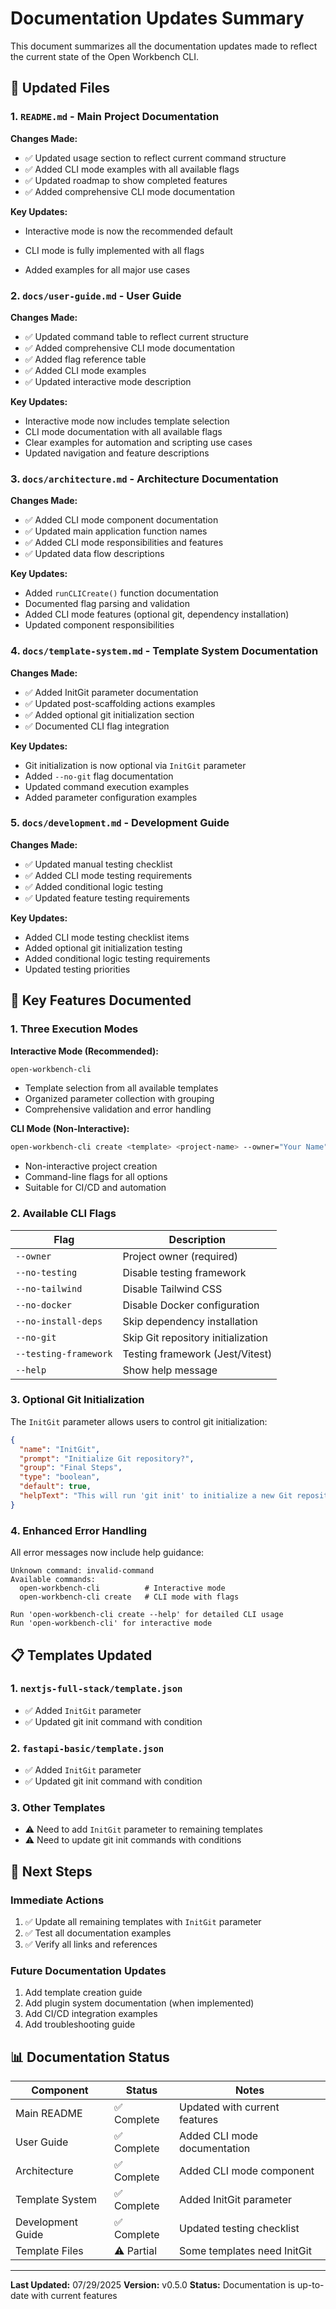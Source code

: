 # Documentation Updates Summary

This document summarizes all the documentation updates made to reflect the current state of the Open Workbench CLI.

## 📝 Updated Files

### 1. `README.md` - Main Project Documentation

**Changes Made:**

- ✅ Updated usage section to reflect current command structure
- ✅ Added CLI mode examples with all available flags
- ✅ Updated roadmap to show completed features
- ✅ Added comprehensive CLI mode documentation

**Key Updates:**

- Interactive mode is now the recommended default
- CLI mode is fully implemented with all flags

- Added examples for all major use cases

### 2. `docs/user-guide.md` - User Guide

**Changes Made:**

- ✅ Updated command table to reflect current structure
- ✅ Added comprehensive CLI mode documentation
- ✅ Added flag reference table
- ✅ Added CLI mode examples
- ✅ Updated interactive mode description

**Key Updates:**

- Interactive mode now includes template selection
- CLI mode documentation with all available flags
- Clear examples for automation and scripting use cases
- Updated navigation and feature descriptions

### 3. `docs/architecture.md` - Architecture Documentation

**Changes Made:**

- ✅ Added CLI mode component documentation
- ✅ Updated main application function names
- ✅ Added CLI mode responsibilities and features
- ✅ Updated data flow descriptions

**Key Updates:**

- Added `runCLICreate()` function documentation
- Documented flag parsing and validation
- Added CLI mode features (optional git, dependency installation)
- Updated component responsibilities

### 4. `docs/template-system.md` - Template System Documentation

**Changes Made:**

- ✅ Added InitGit parameter documentation
- ✅ Updated post-scaffolding actions examples
- ✅ Added optional git initialization section
- ✅ Documented CLI flag integration

**Key Updates:**

- Git initialization is now optional via `InitGit` parameter
- Added `--no-git` flag documentation
- Updated command execution examples
- Added parameter configuration examples

### 5. `docs/development.md` - Development Guide

**Changes Made:**

- ✅ Updated manual testing checklist
- ✅ Added CLI mode testing requirements
- ✅ Added conditional logic testing
- ✅ Updated feature testing requirements

**Key Updates:**

- Added CLI mode testing checklist items
- Added optional git initialization testing
- Added conditional logic testing requirements
- Updated testing priorities

## 🎯 Key Features Documented

### 1. Three Execution Modes

**Interactive Mode (Recommended):**

```bash
open-workbench-cli
```

- Template selection from all available templates
- Organized parameter collection with grouping
- Comprehensive validation and error handling

**CLI Mode (Non-Interactive):**

```bash
open-workbench-cli create <template> <project-name> --owner="Your Name" [flags]
```

- Non-interactive project creation
- Command-line flags for all options
- Suitable for CI/CD and automation

### 2. Available CLI Flags

| Flag                  | Description                        |
| --------------------- | ---------------------------------- |
| `--owner`             | Project owner (required)           |
| `--no-testing`        | Disable testing framework          |
| `--no-tailwind`       | Disable Tailwind CSS               |
| `--no-docker`         | Disable Docker configuration       |
| `--no-install-deps`   | Skip dependency installation       |
| `--no-git`            | Skip Git repository initialization |
| `--testing-framework` | Testing framework (Jest/Vitest)    |
| `--help`              | Show help message                  |

### 3. Optional Git Initialization

The `InitGit` parameter allows users to control git initialization:

```json
{
  "name": "InitGit",
  "prompt": "Initialize Git repository?",
  "group": "Final Steps",
  "type": "boolean",
  "default": true,
  "helpText": "This will run 'git init' to initialize a new Git repository."
}
```

### 4. Enhanced Error Handling

All error messages now include help guidance:

```
Unknown command: invalid-command
Available commands:
  open-workbench-cli          # Interactive mode
  open-workbench-cli create   # CLI mode with flags

Run 'open-workbench-cli create --help' for detailed CLI usage
Run 'open-workbench-cli' for interactive mode
```

## 📋 Templates Updated

### 1. `nextjs-full-stack/template.json`

- ✅ Added `InitGit` parameter
- ✅ Updated git init command with condition

### 2. `fastapi-basic/template.json`

- ✅ Added `InitGit` parameter
- ✅ Updated git init command with condition

### 3. Other Templates

- ⚠️ Need to add `InitGit` parameter to remaining templates
- ⚠️ Need to update git init commands with conditions

## 🚀 Next Steps

### Immediate Actions

1. ✅ Update all remaining templates with `InitGit` parameter
2. ✅ Test all documentation examples
3. ✅ Verify all links and references

### Future Documentation Updates

1. Add template creation guide
2. Add plugin system documentation (when implemented)
3. Add CI/CD integration examples
4. Add troubleshooting guide

## 📊 Documentation Status

| Component         | Status      | Notes                         |
| ----------------- | ----------- | ----------------------------- |
| Main README       | ✅ Complete | Updated with current features |
| User Guide        | ✅ Complete | Added CLI mode documentation  |
| Architecture      | ✅ Complete | Added CLI mode component      |
| Template System   | ✅ Complete | Added InitGit parameter       |
| Development Guide | ✅ Complete | Updated testing checklist     |
| Template Files    | ⚠️ Partial  | Some templates need InitGit   |

---

**Last Updated:** 07/29/2025
**Version:** v0.5.0
**Status:** Documentation is up-to-date with current features
